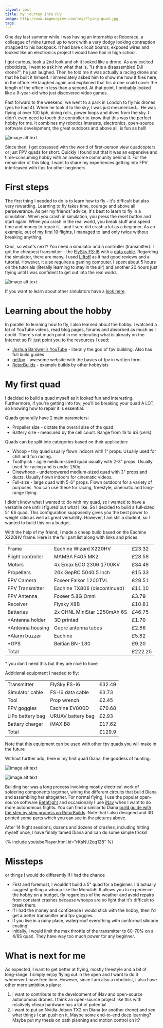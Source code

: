 ```yaml
---
layout: post
title: My journey into FPV
image: http://www.imgeorgiev.com/img/flying-quad.jpg
tags: 
---
```


One day last summer while I was having an internship at Roborace, a colleague of mine turned up to work with a very dodgy looking contraption strapped to his backpack. It had bare circuit boards, exposed wires and looked like an electronics project I would have had in high school.

I got curious, took a 2nd look and oh it looked like a drone. As any excited roboticists, I went to ask him what that is. "Is this a disassembled DJI drone?", he just laughed. Then he told me it was actually a racing drone and that he built it himself.  I immediately asked him to show me how it flies here, in the office. He laughed again and explained that his drone could cover the length of the office in less than a second. At that point, I probably looked like a 9-year-old who just discovered video games.

Fast forward to the weekend, we went to a park in London to fly his drones (yes he had 4). When he took it to the sky, I was just mesmerised... He was flying at over 100 kph, doing rolls, power loops and dives from the sky. I didn't even need to touch the controller to know that this was the perfect hobby for me. It combines my robotics interests, electronics, open-source software development, the great outdoors and above all, is fun as hell!

![image alt text](../img/flying-quad.jpg)

Since then, I got obsessed with the world of first-person view quadcopters or just FPV quads for short. Quickly I found out that it was an expensive and time-consuming hobby with an awesome community behind it. For the remainder of this blog, I want to share my experiences getting into FPV interleaved with tips for other beginners. 

# First steps

The first thing I needed to do is to learn how to fly - it's difficult but also very rewarding. Learning to fly takes time, courage and above all perseverance. As per my friends’ advice, it's best to learn to fly in a simulation. When you crash in simulation, you press the reset button and start again. When you crash in the real world, you break stuff and spend time and money to repair it... and I sure did crash a lot as a beginner. As an example, out of my first 10 flights, I managed to land only twice without breaking anything. 

Cool, so what's next? You need a simulator and a controller (transmitter). I got the cheapest transmitter - the [FlySky FS-I6](https://www.banggood.com/FlySky-i6-FS-i6-2_4G-6CH-AFHDS-RC-Transmitter-Without-Receiver-p-1148659.html?rmmds=search&ID=42481529914&cur_warehouse=CN) with a [data cable](https://www.banggood.com/FlySky-Data-Cable-USB-Download-Line-For-FS-i6-FS-T6-Transmitter-Firmware-Update-p-982289.html?rmmds=search&cur_warehouse=CN). Regarding the simulator, there are many, I used [Liftoff](https://store.steampowered.com/app/410340/Liftoff_FPV_Drone_Racing/) as it had good reviews and a tutorial. However, it also requires a gaming computer. I spent about 5 hours on the tutorials (literally learning to stay in the air) and another 20 hours just flying until I was confident to get out into the real world. 

![image alt text](../img/liftoff.gif)

If you want to learn about other simulators have a [look here](https://www.getfpv.com/learn/fpv-essentials/fpv-drone-simulators/).

# Learning about the hobby 

In parallel to learning how to fly, I also learned about the hobby. I watched a lot of YouTube videos, read blog pages, forums and absorbed as much as I could. There's not much point in me reiterating what is already on the Internet so I'll just point you to the resources I used:

* [Joshua Bardwell’s YouTube](https://www.youtube.com/channel/UCX3eufnI7A2I7IkKHZn8KSQ) - literally the god of fpv building. Also has full build guides
* [getfpv](https://www.getfpv.com/learn/) - awesome website with the basics of fpv in written form
* [RotorBuilds](https://rotorbuilds.com/) - example builds by other hobbyists

# My first quad

I decided to build a quad myself as it looked fun and interesting. Furthermore, if you're getting into fpv, you'll be breaking your quad A LOT, so knowing how to repair it is essential.

 Quads generally have 2 main parameters:

* Propeller size - dictate the overall size of the quad
* Battery size - measured by the cell count. Range from 1S to 6S (cells) 

Quads can be split into categories based on their application:

* Whoop - tiny quad usually flown indoors with 1" props. Usually used for chill and fun racing.
* Toothpick - agile medium-sized quad usually with 2-3" props. Usually used for racing and is under 250g. 
* Cinewhoop - underpowered medium-sized quad with 3" props and ducts. Usually flown indoors for cinematic videos. 
* Full-size - large quad with 5-6" props. Flown outdoors for a variety of purposes. You can use these for racing, freestyle, cinematic and long-range flying.

I didn't know what I wanted to do with my quad, so I wanted to have a versatile one until I figured out what I like. So I decided to build a full-sized 5" 6S quad. This configuration supposedly gives you the best power to weight ratio as well as great versatility. However, I am still a student, so I wanted to build this on a budget. 

With the help of my friend, I made a cheap build based on the Eachine X220HV frame. Here is the full part list along with links and prices.

<table>
  <tr>
    <td>Frame</td>
    <td>Eachine Wizard X220HV</td>
    <td>£23.32</td>
  </tr>
  <tr>
    <td>Flight controller</td>
    <td>MAMBA F405 MK2</td>
    <td>£28.58</td>
  </tr>
  <tr>
    <td>Motors</td>
    <td>4x Emax ECO 2306 1700KV</td>
    <td>£34.48</td>
  </tr>
  <tr>
    <td>Propellers</td>
    <td>20x GepRC 5040 5 inch</td>
    <td>£15.33</td>
  </tr>
  <tr>
    <td>FPV Camera</td>
    <td>Foxeer Falkor 1200TVL</td>
    <td>£28.51</td>
  </tr>
  <tr>
    <td>FPV Transmitter</td>
    <td>Eachine TX806 (discontinued)</td>
    <td>£11.10</td>
  </tr>
  <tr>
    <td>FPV Antenna</td>
    <td>Foxeer 5.8G Omni</td>
    <td>£3.79</td>
  </tr>
  <tr>
    <td>Receiver</td>
    <td>Flysky X8B</td>
    <td>£10.81</td>
  </tr>
  <tr>
    <td>Batteries</td>
    <td>2x CHNL MiniStar 1250mAh 6S</td>
    <td>£46.75</td>
  </tr>
  <tr>
    <td>*Antenna holder</td>
    <td>3D printed</td>
    <td>£1.70</td>
  </tr>
  <tr>
    <td>*Antenna housing</td>
    <td>Geprc antenna tubes</td>
    <td>£2.86</td>
  </tr>
  <tr>
    <td>*Alarm buzzer</td>
    <td>Eachine</td>
    <td>£5.82</td>
  </tr>
  <tr>
    <td>*GPS</td>
    <td>Beitian BN-180</td>
    <td>£9.20</td>
  </tr>
  <tr>
    <td>Total</td>
    <td></td>
    <td>£222.25</td>
  </tr>
</table>


\* you don’t need this but they are nice to have

Additional equipment I needed to fly:

<table>
  <tr>
    <td>Transmitter</td>
    <td>FlySky FS-i6</td>
    <td>£32.49</td>
  </tr>
  <tr>
    <td>Simulator cable</td>
    <td>FS-i6 data cable</td>
    <td>£3.73</td>
  </tr>
  <tr>
    <td>Tool</td>
    <td>Prop wrench</td>
    <td>£2.45</td>
  </tr>
  <tr>
    <td>FPV goggles</td>
    <td>Eachine EV800D</td>
    <td>£70.68</td>
  </tr>
  <tr>
    <td>LiPo battery bag</td>
    <td>URUAV battery bag</td>
    <td>£2.93</td>
  </tr>
  <tr>
    <td>Battery charger</td>
    <td>iMAX B8</td>
    <td>£17.62</td>
  </tr>
  <tr>
    <td>Total</td>
    <td></td>
    <td>£129.9</td>
  </tr>
</table>


Note that this equipment can be used with other fpv quads you will make in the future

Without further ado, here is my first quad Diana, the goddess of hunting:

![image alt text](../img/diana1-1.jpg)

![image alt text](../img/diana1-2.jpg)

Building her was a long process involving mostly electrical work of soldering components together, wiring the different circuits that build Diana and assembling her altogether. For normal flying, I use the popular open-source software [Betaflight](https://betaflight.com/) and occasionally I use [iNav](https://github.com/iNavFlight/inav/wiki) when I want to do more autonomous flights. You can find a similar to Diana [build guide with the step by step process on RotorBuilds](https://rotorbuilds.com/build/16210). Note that I also designed and 3D printed some parts which you can see in the pictures above.

After 14 flight sessions, dozens and dozens of crashes, including hitting myself once, I have finally tamed Diana and can do some simple tricks!

{% include youtubePlayer.html id="rKsNU2oq128" %}

# Missteps 

or things I would do differently if I had the chance 

* First and foremost, I wouldn't build a 5" quad for a beginner. I'd actually suggest getting a whoop like the Mobula6. It allows you to experience the hobby on a budget, fly regardless of the weather and avoid repairs from constant crashes because whoops are so light that it's difficult to break them. 
* If I had the money and confidence I would stick with the hobby, then I'd get a better transmitter and fpv goggles. 
* If you live in a rainy place, waterproof everything with conformal silicone coating! 
* Initially, I would limit the max throttle of the transmitter to 60-70% on a 4/6S quad. They have way too much power for any beginner. 

# What is next for me

As expected, I want to get better at flying, mostly freestyle and a bit of long-range. I simply enjoy flying out in the open and I want to do it whenever I have free time. However, since I am also a roboticist, I also have other more ambitious plans:

1. I want to contribute to the development of iNav and open-source autonomous drones. I think an open-source project like this with relatively cheap hardware has a lot of potential
2. I want to put an Nvidia Jetson TX2 on Diana (or another drone) and see what things I can push on it. Maybe some end-to-end deep learning? Maybe put my thesis on path planning and motion control on it?

